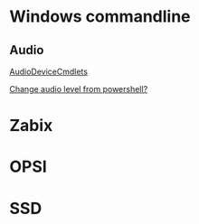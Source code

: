 # Windows commandline
## Audio
[AudioDeviceCmdlets](https://github.com/frgnca/AudioDeviceCmdlets/tree/master)

[Change audio level from powershell?](https://stackoverflow.com/questions/21355891/change-audio-level-from-powershell)
# Zabix

# OPSI

# SSD

